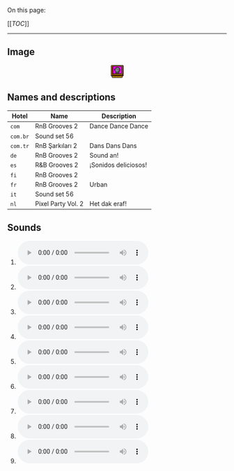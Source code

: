 On this page:

[[_TOC_]]

---

## Image

<div align="center">

![sound_set_56](../uploads/imgs/56.gif)

</div>

## Names and descriptions

| Hotel | Name | Description |
|-|-|-|
| `com` | RnB Grooves 2 | Dance Dance Dance |
| `com.br` | Sound set 56 |  |
| `com.tr` | RnB Şarkıları 2 | Dans Dans Dans |
| `de` | RnB Grooves 2 | Sound an! |
| `es` | R&B Grooves 2 | ¡Sonidos deliciosos! |
| `fi` | RnB Grooves 2 |  |
| `fr` | RnB Grooves 2 | Urban |
| `it` | Sound set 56 |  |
| `nl` | Pixel Party Vol. 2 | Het dak eraf! |

## Sounds

1. ![Sample 496](../uploads/sounds/sound_machine_sample_496.mp3)
1. ![Sample 497](../uploads/sounds/sound_machine_sample_497.mp3)
1. ![Sample 498](../uploads/sounds/sound_machine_sample_498.mp3)
1. ![Sample 499](../uploads/sounds/sound_machine_sample_499.mp3)
1. ![Sample 500](../uploads/sounds/sound_machine_sample_500.mp3)
1. ![Sample 501](../uploads/sounds/sound_machine_sample_501.mp3)
1. ![Sample 502](../uploads/sounds/sound_machine_sample_502.mp3)
1. ![Sample 503](../uploads/sounds/sound_machine_sample_503.mp3)
1. ![Sample 504](../uploads/sounds/sound_machine_sample_504.mp3)